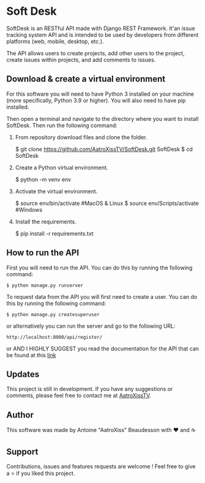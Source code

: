 # Soft Desk

SoftDesk is an RESTful API made with Django REST Framework. It'an issue tracking system API and is intended to be used by developers from different platforms (web, mobile, desktop, etc.).

The API allows users to create projects, add other users to the project, create issues within projects, and add comments to issues.

## Download & create a virtual environment

For this software you will need to have Python 3 installed on your machine (more specifically, Python 3.9 or higher). You will also need to have pip installed.

Then open a terminal and navigate to the directory where you want to install SoftDesk. Then run the following command:

1. From repository download files and clone the folder.

    $ git clone https://github.com/AatroXissTV/SoftDesk.git SoftDesk
    $ cd SoftDesk

2. Create a Python virtual environment.

    $ python -m venv env

3. Activate the virtual environment.

    $ source env/bin/activate  #MacOS & Linux
    $ source env/Scripts/activate  #Windows

4. Install the requirements.

    $ pip install -r requirements.txt

## How to run the API

First you will need to run the API. You can do this by running the following command:

    $ python manage.py runserver

To request data from the API you will first need to create a user. You can do this by running the following command:

    $ python manage.py createsuperuser

or alternatively you can run the server and go to the following URL:

    http://localhost:8000/api/register/

or AND I HIGHLY SUGGEST you read the documentation for the API that can be found at this [link](https://www.postman.com/)

## Updates

This project is still in development. If you have any suggestions or comments, please feel free to contact me at [AatroXissTV](https://twitter.com/AatroXissTV).

## Author

This software was made by Antoine "AatroXiss" Beaudesson with ❤️ and ☕

## Support

Contributions, issues and features requests are welcome ! Feel free to give a ⭐️ if you liked this project.